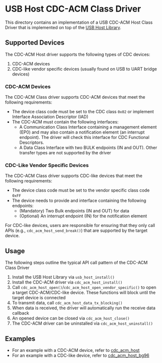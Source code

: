 # USB Host CDC-ACM Class Driver

This directory contains an implementation of a USB CDC-ACM Host Class Driver that is implemented on top of the [USB Host Library](https://docs.espressif.com/projects/esp-idf/en/latest/esp32s2/api-reference/peripherals/usb_host.html).

## Supported Devices

The CDC-ACM Host driver supports the following types of CDC devices:

1. CDC-ACM devices
2. CDC-like vendor specific devices (usually found on USB to UART bridge devices)

### CDC-ACM Devices

The CDC-ACM Class driver supports CDC-ACM devices that meet the following requirements:
- The device class code must be set to the CDC class `0x02` or implement Interface Association Descriptor (IAD)
- The CDC-ACM must contain the following interfaces:
    - A Communication Class Interface containing a management element (EP0) and may also contain a notification element (an interrupt endpoint). The driver will check this interface for CDC Functional Descriptors.
    - A Data Class Interface with two BULK endpoints (IN and OUT). Other transfer types are not supported by the driver

### CDC-Like Vendor Specific Devices

The CDC-ACM Class driver supports CDC-like devices that meet the following requirements:
- The device class code must be set to the vendor specific class code `0xFF`
- The device needs to provide and interface containing the following endpoints:
    - (Mandatory) Two Bulk endpoints (IN and OUT) for data
    - (Optional) An interrupt endpoint (IN) for the notification element

For CDC-like devices, users are responsible for ensuring that they only call APIs (e.g., `cdc_acm_host_send_break()`) that are supported by the target device.


## Usage

The following steps outline the typical API call pattern of the CDC-ACM Class Driver

1. Install the USB Host Library via `usb_host_install()`
2. Install the CDC-ACM driver via `cdc_acm_host_install()`
3. Call `cdc_acm_host_open()`/`cdc_acm_host_open_vendor_specific()` to open a target CDC-ACM/CDC-like device. These functions will block until the target device is connected
4. To transmit data, call `cdc_acm_host_data_tx_blocking()`
5. When data is received, the driver will automatically run the receive data callback
6. An opened device can be closed via `cdc_acm_host_close()`
7. The CDC-ACM driver can be uninstalled via `cdc_acm_host_uninstall()`

## Examples

- For an example with a CDC-ACM device, refer to [cdc_acm_host](../../cdc_acm_host)
- For an example with a CDC-like device, refer to [cdc_acm_host_bg96](../../cdc_acm_bg96)
